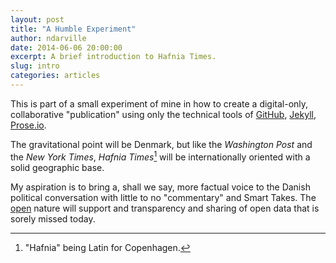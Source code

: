 ```yaml
---
layout: post
title: "A Humble Experiment"
author: ndarville
date: 2014-06-06 20:00:00
excerpt: A brief introduction to Hafnia Times.
slug: intro
categories: articles
---
```

This is part of a small experiment of mine in how to create a digital-only, collaborative "publication" using only the technical tools of [GitHub](https://github.com), [Jekyll](http://jekyllrb.com), [Prose.io](http://prose.io).

The gravitational point will be Denmark, but like the <i>Washington Post</i> and the <i>New York Times</i>, <i>Hafnia Times</i>[^hafnia] will be internationally oriented with a solid geographic base.

My aspiration is to bring a, shall we say, more factual voice to the Danish political conversation with little to no "commentary" and Smart Takes. The [open](https://github.com/hafniatimes/hafniatimes.github.io) nature will support and transparency and sharing of open data that is sorely missed today.


[^hafnia]: "Hafnia" being Latin for Copenhagen.
